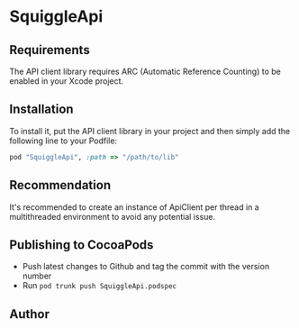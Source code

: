 # SquiggleApi

## Requirements

The API client library requires ARC (Automatic Reference Counting) to be enabled in your Xcode project.

## Installation

To install it, put the API client library in your project and then simply add the following line to your Podfile:

```ruby
pod "SquiggleApi", :path => "/path/to/lib"
```

## Recommendation

It's recommended to create an instance of ApiClient per thread in a multithreaded environment to avoid any potential issue.

## Publishing to CocoaPods

- Push latest changes to Github and tag the commit with the version number
- Run ```pod trunk push SquiggleApi.podspec```

## Author




